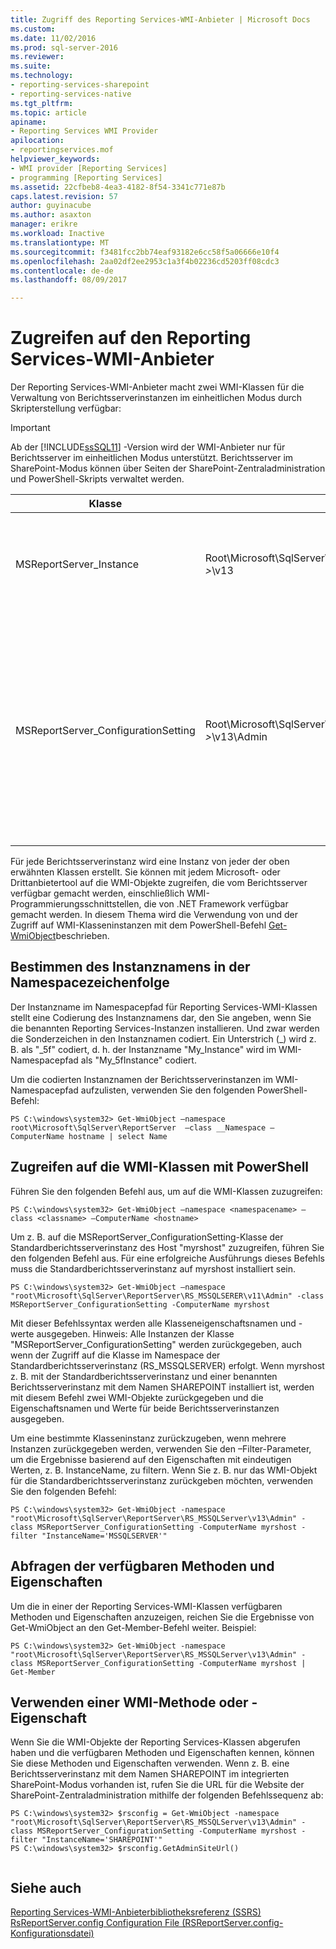 ```yaml
---
title: Zugriff des Reporting Services-WMI-Anbieter | Microsoft Docs
ms.custom: 
ms.date: 11/02/2016
ms.prod: sql-server-2016
ms.reviewer: 
ms.suite: 
ms.technology:
- reporting-services-sharepoint
- reporting-services-native
ms.tgt_pltfrm: 
ms.topic: article
apiname:
- Reporting Services WMI Provider
apilocation:
- reportingservices.mof
helpviewer_keywords:
- WMI provider [Reporting Services]
- programming [Reporting Services]
ms.assetid: 22cfbeb8-4ea3-4182-8f54-3341c771e87b
caps.latest.revision: 57
author: guyinacube
ms.author: asaxton
manager: erikre
ms.workload: Inactive
ms.translationtype: MT
ms.sourcegitcommit: f3481fcc2bb74eaf93182e6cc58f5a06666e10f4
ms.openlocfilehash: 2aa02df2ee2953c1a3f4b02236cd5203ff08cdc3
ms.contentlocale: de-de
ms.lasthandoff: 08/09/2017

---
```

# <a name="access-the-reporting-services-wmi-provider"></a>Zugreifen auf den Reporting Services-WMI-Anbieter
  Der Reporting Services-WMI-Anbieter macht zwei WMI-Klassen für die Verwaltung von Berichtsserverinstanzen im einheitlichen Modus durch Skripterstellung verfügbar:  
  
> [!IMPORTANT]  
>  Ab der [!INCLUDE[ssSQL11](../../includes/sssql11-md.md)] -Version wird der WMI-Anbieter nur für Berichtsserver im einheitlichen Modus unterstützt. Berichtsserver im SharePoint-Modus können über Seiten der SharePoint-Zentraladministration und PowerShell-Skripts verwaltet werden.  
  
|Klasse|Namespace|Description|  
|-----------|---------------|-----------------|  
|MSReportServer_Instance|Root\Microsoft\SqlServer\ReportServer\RS_*\<EncodedInstanceName >*\v13|Stellt grundlegende Informationen bereit, die ein Client benötigt, um eine Verbindung mit einem installierten Berichtsserver herzustellen.|  
|MSReportServer_ConfigurationSetting|Root\Microsoft\SqlServer\ReportServer\RS_*\<EncodedInstanceName >*\v13\Admin|Stellt die Installationsparameter und die Laufzeitparameter einer Berichtsserverinstanz dar. Diese Parameter werden in der Konfigurationsdatei für den Berichtsserver gespeichert.<br /><br /> **\*\* Wichtig \*\*** Für den Zugriffe auf diese Klasse sind Administratorrechte erforderlich.|  
  
 Für jede Berichtsserverinstanz wird eine Instanz von jeder der oben erwähnten Klassen erstellt. Sie können mit jedem Microsoft- oder Drittanbietertool auf die WMI-Objekte zugreifen, die vom Berichtsserver verfügbar gemacht werden, einschließlich WMI-Programmierungsschnittstellen, die von .NET Framework verfügbar gemacht werden. In diesem Thema wird die Verwendung von und der Zugriff auf WMI-Klasseninstanzen mit dem PowerShell-Befehl [Get-WmiObject](http://technet.microsoft.com/library/dd315295.aspx)beschrieben.  
  
## <a name="determine-the-instance-name-in-the-namespace-string"></a>Bestimmen des Instanznamens in der Namespacezeichenfolge  
 Der Instanzname im Namespacepfad für Reporting Services-WMI-Klassen stellt eine Codierung des Instanznamens dar, den Sie angeben, wenn Sie die benannten Reporting Services-Instanzen installieren. Und zwar werden die Sonderzeichen in den Instanznamen codiert. Ein Unterstrich (_) wird z. B. als "_5f" codiert, d. h. der Instanzname "My_Instance" wird im WMI-Namespacepfad als "My_5fInstance" codiert.  
  
 Um die codierten Instanznamen der Berichtsserverinstanzen im WMI-Namespacepfad aufzulisten, verwenden Sie den folgenden PowerShell-Befehl:  
  
```  
PS C:\windows\system32> Get-WmiObject –namespace root\Microsoft\SqlServer\ReportServer  –class __Namespace –ComputerName hostname | select Name  
```  
  
## <a name="access-the-wmi-classes-using-powershell"></a>Zugreifen auf die WMI-Klassen mit PowerShell  
 Führen Sie den folgenden Befehl aus, um auf die WMI-Klassen zuzugreifen:  
  
```  
PS C:\windows\system32> Get-WmiObject –namespace <namespacename> –class <classname> –ComputerName <hostname>  
```  
  
 Um z. B. auf die MSReportServer_ConfigurationSetting-Klasse der Standardberichtsserverinstanz des Host "myrshost" zuzugreifen, führen Sie den folgenden Befehl aus. Für eine erfolgreiche Ausführungs dieses Befehls muss die Standardberichtsserverinstanz auf myrshost installiert sein.  
  
```  
PS C:\windows\system32> Get-WmiObject –namespace "root\Microsoft\SqlServer\ReportServer\RS_MSSQLSERER\v11\Admin" -class MSReportServer_ConfigurationSetting -ComputerName myrshost  
```  
  
 Mit dieser Befehlssyntax werden alle Klasseneigenschaftsnamen und -werte ausgegeben. Hinweis: Alle Instanzen der Klasse "MSReportServer_ConfigurationSetting" werden zurückgegeben, auch wenn der Zugriff auf die Klasse im Namespace der Standardberichtsserverinstanz (RS_MSSQLSERVER) erfolgt. Wenn myrshost z. B. mit der Standardberichtsserverinstanz und einer benannten Berichtsserverinstanz mit dem Namen SHAREPOINT installiert ist, werden mit diesem Befehl zwei WMI-Objekte zurückgegeben und die Eigenschaftsnamen und Werte für beide Berichtsserverinstanzen ausgegeben.  
  
 Um eine bestimmte Klasseninstanz zurückzugeben, wenn mehrere Instanzen zurückgegeben werden, verwenden Sie den –Filter-Parameter, um die Ergebnisse basierend auf den Eigenschaften mit eindeutigen Werten, z. B. InstanceName, zu filtern. Wenn Sie z. B. nur das WMI-Objekt für die Standardberichtsserverinstanz zurückgeben möchten, verwenden Sie den folgenden Befehl:  
  
```  
PS C:\windows\system32> Get-WmiObject -namespace "root\Microsoft\SqlServer\ReportServer\RS_MSSQLServer\v13\Admin" -class MSReportServer_ConfigurationSetting -ComputerName myrshost -filter "InstanceName='MSSQLSERVER'"  
```  
  
## <a name="query-the-available-methods-and-properties"></a>Abfragen der verfügbaren Methoden und Eigenschaften  
 Um die in einer der Reporting Services-WMI-Klassen verfügbaren Methoden und Eigenschaften anzuzeigen, reichen Sie die Ergebnisse von Get-WmiObject an den Get-Member-Befehl weiter. Beispiel:  
  
```  
PS C:\windows\system32> Get-WmiObject -namespace "root\Microsoft\SqlServer\ReportServer\RS_MSSQLServer\v13\Admin" -class MSReportServer_ConfigurationSetting -ComputerName myrshost | Get-Member  
```  
  
## <a name="use-a-wmi-method-or-property"></a>Verwenden einer WMI-Methode oder -Eigenschaft  
 Wenn Sie die WMI-Objekte der Reporting Services-Klassen abgerufen haben und die verfügbaren Methoden und Eigenschaften kennen, können Sie diese Methoden und Eigenschaften verwenden. Wenn z. B. eine Berichtsserverinstanz mit dem Namen SHAREPOINT im integrierten SharePoint-Modus vorhanden ist, rufen Sie die URL für die Website der SharePoint-Zentraladministration mithilfe der folgenden Befehlssequenz ab:  
  
```  
PS C:\windows\system32> $rsconfig = Get-WmiObject -namespace "root\Microsoft\SqlServer\ReportServer\RS_MSSQLServer\v13\Admin" -class MSReportServer_ConfigurationSetting -ComputerName myrshost -filter "InstanceName='SHAREPOINT'"  
PS C:\windows\system32> $rsconfig.GetAdminSiteUrl()  
  
```  
  
## <a name="see-also"></a>Siehe auch  
 [Reporting Services-WMI-Anbieterbibliotheksreferenz &#40;SSRS&#41;](../../reporting-services/wmi-provider-library-reference/reporting-services-wmi-provider-library-reference-ssrs.md)   
 [RsReportServer.config Configuration File (RSReportServer.config-Konfigurationsdatei)](../../reporting-services/report-server/rsreportserver-config-configuration-file.md)  
  
  

